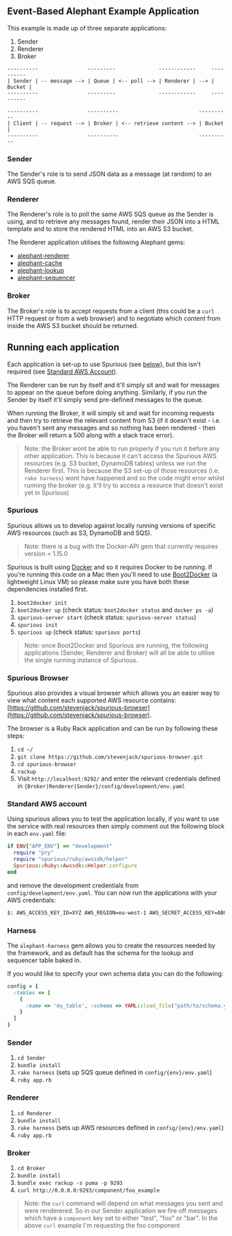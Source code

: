 ## Event-Based Alephant Example Application

This example is made up of three separate applications:

1. Sender
2. Renderer
3. Broker

```
----------                ---------              ------------     ----------
| Sender | -- message --> | Queue | <-- poll --> | Renderer | --> | Bucket |
----------                ---------              ------------     ----------

----------                ----------                          ----------
| Client | -- request --> | Broker | <-- retrieve content --> | Bucket |
----------                ----------                          ----------
```

### Sender

The Sender's role is to send JSON data as a message (at random) to an AWS SQS queue.

### Renderer

The Renderer's role is to poll the same AWS SQS queue as the Sender is using, and to retrieve any messages found, render their JSON into a HTML template and to store the rendered HTML into an AWS S3 bucket.

The Renderer application utilises the following Alephant gems:

- [alephant-renderer](https://github.com/BBC-News/alephant-renderer)
- [alephant-cache](https://github.com/BBC-News/alephant-cache)
- [alephant-lookup](https://github.com/BBC-News/alephant-lookup)
- [alephant-sequencer](https://github.com/BBC-News/alephant-sequencer)

### Broker

The Broker's role is to accept requests from a client (this could be a `curl` HTTP request or from a web browser) and to negotiate which content from inside the AWS S3 bucket should be returned.

## Running each application

Each application is set-up to use Spurious (see [below](#spurious)), but this isn't required (see [Standard AWS Account](#standard-aws-account)).

The Renderer can be run by itself and it'll simply sit and wait for messages to appear on the queue before doing anything. Similarly, if you run the Sender by itself it'll simply send pre-defined messages to the queue. 

When running the Broker, it will simply sit and wait for incoming requests and then try to retrieve the relevant content from S3 (if it doesn't exist - i.e. you haven't sent any messages and so nothing has been rendered - then the Broker will return a 500 along with a stack trace error).

> Note: the Broker wont be able to run properly if you run it before any other application. This is because it can't access the Spurious AWS resources (e.g. S3 bucket, DynamoDB tables) unless we run the Renderer first. This is because the S3 set-up of those resources (i.e. `rake harness`) wont have happened and so the code might error whilst running the broker (e.g. it'll try to access a resource that doesn't exist yet in Spurious)

### Spurious

Spurious allows us to develop against locally running versions of specific AWS resources (such as S3, DynamoDB and SQS).

> Note: there is a bug with the Docker-API gem that currently requires version < 1.15.0

Spurious is built using [Docker](https://www.docker.com/) and so it requires Docker to be running. If you're running this code on a Mac then you'll need to use [Boot2Docker](http://boot2docker.io/) (a lightweight Linux VM) so please make sure you have both these dependencies installed first.

1. `boot2docker init`
2. `boot2docker up` (check status: `boot2docker status` and `docker ps -a`)
3. `spurious-server start` (check status: `spurious-server status`)
4. `spurious init`
5. `spurious up` (check status: `spurious ports`)

> Note: once Boot2Docker and Spurious are running, the following applications (Sender, Renderer and Broker) will all be able to utilise the single running instance of Spurious.

### Spurious Browser

Spurious also provides a visual browser which allows you an easier way to view what content each supported AWS resource contains: [https://github.com/stevenjack/spurious-browser](https://github.com/stevenjack/spurious-browser).

The browser is a Ruby Rack application and can be run by following these steps:

1. `cd ~/`
2. `git clone https://github.com/stevenjack/spurious-browser.git`
3. `cd spurious-browser`
4. `rackup`
5. Visit `http://localhost:9292/` and enter the relevant credentials defined in `{Broker|Renderer|Sender}/config/development/env.yaml`

### Standard AWS account

Using spurious allows you to test the application locally, if you want to use the service with real resources then simply comment out the following block in each `env.yaml` file:

```ruby
if ENV["APP_ENV"] == "development"
  require "pry"
  require "spurious/ruby/awssdk/helper"
  Spurious::Ruby::Awssdk::Helper.configure
end
```

and remove the development credentials from `config/development/env.yaml`. You can now run the applications with your AWS credentials:

```bash
$: AWS_ACCESS_KEY_ID=XYZ AWS_REGION=eu-west-1 AWS_SECRET_ACCESS_KEY=ABC ruby app.rb
```

### Harness

The `alephant-harness` gem allows you to create the resources needed by the framework, and as default has the schema for the lookup and sequencer table baked in.

If you would like to specify your own schema data you can do the following:

```ruby
config = {
  :tables => [
    {
	  :name => 'my_table', :schema => YAML::load_file("path/to/schema.yaml")
    }
  ]
}
```

### Sender

1. `cd Sender`
2. `bundle install`
3. `rake harness` (sets up SQS queue defined in `config/{env}/env.yaml`)
4. `ruby app.rb`

### Renderer

1. `cd Renderer`
2. `bundle install`
3. `rake harness` (sets up AWS resources defined in `config/{env}/env.yaml`)
4. `ruby app.rb`

### Broker

1. `cd Broker`
2. `bundle install`
3. `bundle exec rackup -s puma -p 9293`
4. `curl http://0.0.0.0:9293/component/foo_example`

> Note: the `curl` command will depend on what messages you sent and were renderered. So in our Sender application we fire off messages which have a `component` key set to either "test", "foo" or "bar". In the above `curl` example I'm requesting the foo component

